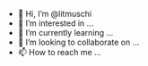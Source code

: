 - 👋 Hi, I’m @litmuschi
- 👀 I’m interested in ...
- 🌱 I’m currently learning ...
- 💞️ I’m looking to collaborate on ...
- 📫 How to reach me ...

<!---
litmuschi/litmuschi is a ✨ special ✨ repository because its `README.md` (this file) appears on your GitHub profile.
You can click the Preview link to take a look at your changes.
--->
